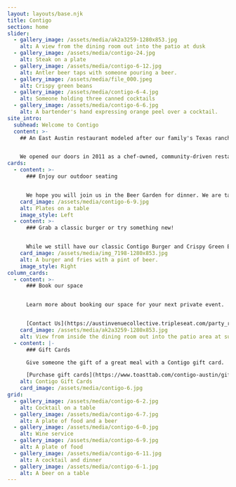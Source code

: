 ```yaml
---
layout: layouts/base.njk
title: Contigo
section: home
slider:
  - gallery_image: /assets/media/ak2a3259-1280x853.jpg
    alt: A view from the dining room out into the patio at dusk
  - gallery_image: /assets/media/contigo-24.jpg
    alt: Steak on a plate
  - gallery_image: /assets/media/contigo-6-12.jpg
    alt: Antler beer taps with someone pouring a beer.
  - gallery_image: /assets/media/file_000.jpeg
    alt: Crispy green beans
  - gallery_image: /assets/media/contigo-6-4.jpg
    alt: Someone holding three canned cocktails
  - gallery_image: /assets/media/contigo-6-6.jpg
    alt: A bartender's hand expressing orange peel over a cocktail.
site_intro:
  subhead: Welcome to Contigo
  content: >-
    ## An East Austin restaurant modeled after our family's Texas ranch


    We opened our doors in 2011 as a chef-owned, community-driven restaurant. We have always focused on the traditional Texas experience of gathering with friends to spend time outdoors. We find the best ingredients available and rely on a talented team of culinary professionals to create flavors both new and familiar. We are motivated by our passion more than profit. Our goal is to foster the growth of our team, care for our guests, utilize our natural talents, and create a healthy and sustainable restaurant environment. We hope you will join us soon.
cards:
  - content: >-
      ### Enjoy our outdoor seating


      We hope you will join us in the Beer Garden for dinner. We are taking great measures to ensure safety, and we hope we can serve you soon.
    card_image: /assets/media/contigo-6-9.jpg
    alt: Plates on a table
    image_style: Left
  - content: >-
      ### Grab a classic burger or try something new!


      While we still have our classic Contigo Burger and Crispy Green Beans, we have added a few new items to our menu. Join us at the restaurant, or order for curbside pickup to see what we have been up to.
    card_image: /assets/media/img_7198-1280x853.jpg
    alt: A burger and fries with a pint of beer.
    image_style: Right
column_cards:
  - content: >-
      ### Book our space


      Learn more about booking our space for your next private event.


      [Contact Us](https://austinvenuecollective.tripleseat.com/party_request/17859)
    card_image: /assets/media/ak2a3259-1280x853.jpg
    alt: View from inside the dining room out into the patio area at sunset
  - content: |-
      ### Gift Cards

      Give someone the gift of a great meal with a Contigo gift card.

      [Purchase gift cards](https://www.toasttab.com/contigo-austin/giftcards)
    alt: Contigo Gift Cards
    card_image: /assets/media/contigo-6.jpg
grid:
  - gallery_image: /assets/media/contigo-6-2.jpg
    alt: Cocktail on a table
  - gallery_image: /assets/media/contigo-6-7.jpg
    alt: A plate of food and a beer
  - gallery_image: /assets/media/contigo-6-0.jpg
    alt: Wine service
  - gallery_image: /assets/media/contigo-6-9.jpg
    alt: A plate of food
  - gallery_image: /assets/media/contigo-6-11.jpg
    alt: A cocktail and dinner
  - gallery_image: /assets/media/contigo-6-1.jpg
    alt: A beer on a table
---
```

